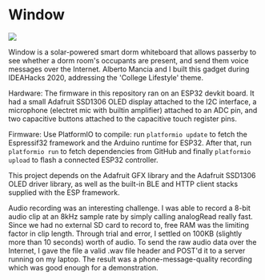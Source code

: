 # Window 

![](https://i.imgur.com/1xV0GTJ.jpg)

Window is a solar-powered smart dorm whiteboard that allows passerby to see
whether a dorm room's occupants are present, and send them voice messages over the
Internet. Alberto Mancia and I built this gadget during IDEAHacks 2020,
addressing the 'College Lifestyle' theme. 

Hardware: The firmware in this repository ran on an ESP32 devkit board. It had
a small Adafruit SSD1306 OLED display attached to the I2C interface, a
microphone (electret mic with builtin amplifier) attached to an ADC pin, and two capacitive buttons attached to the
capacitive touch register pins. 

Firmware: Use PlatformIO to compile: run `platformio update` to fetch the
Espressif32 framework and the Arduino runtime for ESP32. After that, run
`platformio run` to fetch dependencies from GitHub and finally `platformio
upload` to flash a connected ESP32 controller. 

This project depends on the Adafruit GFX library and the Adafruit SSD1306 OLED
driver library, as well as the built-in BLE and HTTP client stacks supplied with
the ESP framework. 

Audio recording was an interesting challenge. I was able to record a 8-bit audio
clip at an 8kHz sample rate by simply calling analogRead really fast. Since we
had no external SD card to record to, free RAM was the limiting factor in clip
length. Through trial and error, I settled on 100KB (slightly more than 10 seconds)
worth of audio. To send the raw audio data over the Internet, I gave the file
a valid .wav file header and POST'd it to a server running on my laptop. The
result was a phone-message-quality recording which was good enough for a
demonstration. 

